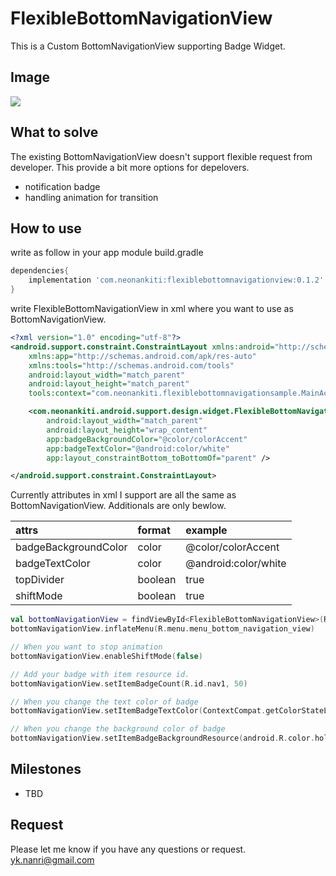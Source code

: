# FlexibleBottomNavigationView

This is a Custom BottomNavigationView supporting Badge Widget.

## Image

<img src="https://github.com/neonankiti/FlexibleBottomNavigationView/blob/master/app/image/sceen_shot.gif" />


## What to solve

The existing BottomNavigationView doesn't support flexible request from developer.
This provide a bit more options for depelovers.

- notification badge 
- handling animation for transition

## How to use

write as follow in your app module build.gradle

```build.gradle
dependencies{
    implementation 'com.neonankiti:flexiblebottomnavigationview:0.1.2'
}
```

write FlexibleBottomNavigationView in xml where you want to use as BottomNavigationView.

```activity_main.xml
<?xml version="1.0" encoding="utf-8"?>
<android.support.constraint.ConstraintLayout xmlns:android="http://schemas.android.com/apk/res/android"
    xmlns:app="http://schemas.android.com/apk/res-auto"
    xmlns:tools="http://schemas.android.com/tools"
    android:layout_width="match_parent"
    android:layout_height="match_parent"
    tools:context="com.neonankiti.flexiblebottomnavigationsample.MainActivity">

    <com.neonankiti.android.support.design.widget.FlexibleBottomNavigationView
        android:layout_width="match_parent"
        android:layout_height="wrap_content"
        app:badgeBackgroundColor="@color/colorAccent"
        app:badgeTextColor="@android:color/white"
        app:layout_constraintBottom_toBottomOf="parent" />

</android.support.constraint.ConstraintLayout>
```

Currently attributes in xml I support are all the same as BottomNavigationView.
Additionals are only bewlow.

|attrs|format|example|
|:--|:--|:--|
|badgeBackgroundColor|color|@color/colorAccent|
|badgeTextColor|color|@android:color/white|
|topDivider|boolean|true|
|shiftMode|boolean|true|


```MainActivity.kt
val bottomNavigationView = findViewById<FlexibleBottomNavigationView>(R.id.bottom_navigation_view)
bottomNavigationView.inflateMenu(R.menu.menu_bottom_navigation_view)

// When you want to stop animation
bottomNavigationView.enableShiftMode(false)

// Add your badge with item resource id.
bottomNavigationView.setItemBadgeCount(R.id.nav1, 50)

// When you change the text color of badge
bottomNavigationView.setItemBadgeTextColor(ContextCompat.getColorStateList(this, R.color.colorPrimary))

// When you change the background color of badge
bottomNavigationView.setItemBadgeBackgroundResource(android.R.color.holo_red_dark)
```

## Milestones
- TBD

## Request
Please let me know if you have any questions or request. 
yk.nanri@gmail.com
